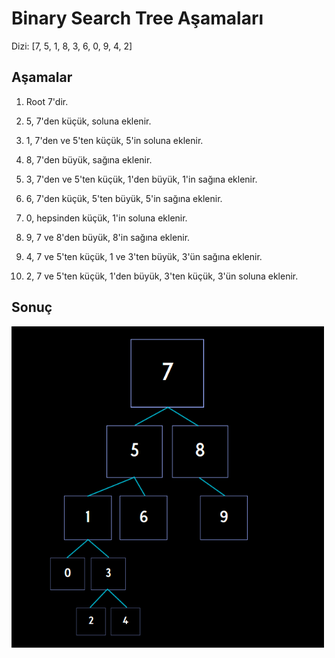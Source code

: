 # Binary Search Tree Aşamaları

Dizi: [7, 5, 1, 8, 3, 6, 0, 9, 4, 2]

## Aşamalar

1. Root 7'dir.

2. 5, 7'den küçük, soluna eklenir.
   
3. 1, 7'den ve 5'ten küçük, 5'in soluna eklenir.
   
4. 8, 7'den büyük, sağına eklenir.
   
5. 3, 7'den ve 5'ten küçük, 1'den büyük, 1'in sağına eklenir.
   
6. 6, 7'den küçük, 5'ten büyük, 5'in sağına eklenir.
   
7. 0, hepsinden küçük, 1'in soluna eklenir.
   
8. 9, 7 ve 8'den büyük, 8'in sağına eklenir.
   
9. 4, 7 ve 5'ten küçük, 1 ve 3'ten büyük, 3'ün sağına eklenir.
   
10. 2, 7 ve 5'ten küçük, 1'den büyük, 3'ten küçük, 3'ün soluna eklenir.

## Sonuç

<img src="./Scheme.png" alt="Merge Sorting Scheme" width="500">
